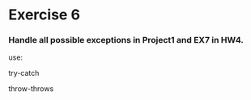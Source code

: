 # Exercise 6


### Handle all possible exceptions in Project1 and EX7 in HW4.
use:

try-catch 

throw-throws 
